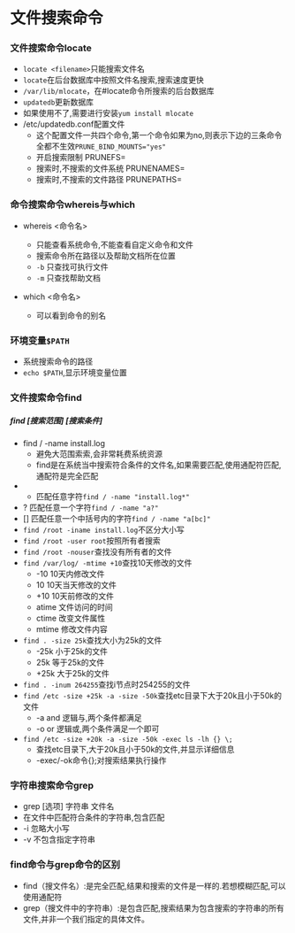 # 文件搜索命令

### 文件搜索命令locate
+ `locate <filename>`只能搜索文件名
+ `locate`在后台数据库中按照文件名搜索,搜索速度更快
+ `/var/lib/mlocate`，在#locate命令所搜索的后台数据库
+ `updatedb`更新数据库
+ 如果使用不了,需要进行安装`yum install mlocate`
+ /etc/updatedb.conf配置文件
    + 这个配置文件一共四个命令,第一个命令如果为no,则表示下边的三条命令全都不生效`PRUNE_BIND_MOUNTS="yes"`
    + 开启搜索限制 PRUNEFS=
    + 搜索时,不搜索的文件系统 PRUNENAMES=
    + 搜索时,不搜索的文件路径 PRUNEPATHS=

### 命令搜索命令whereis与which
+ whereis <命令名>
    + 只能查看系统命令,不能查看自定义命令和文件
    + 搜索命令所在路径以及帮助文档所在位置
    + `-b` 只查找可执行文件
    + `-m` 只查找帮助文档

+ which <命令名>
    + 可以看到命令的别名

### 环境变量`$PATH`
+ 系统搜索命令的路径
+ `echo $PATH`,显示环境变量位置

### 文件搜索命令find
##### find [搜索范围] [搜索条件]
+  find / -name install.log
    + 避免大范围索索,会非常耗费系统资源
    + find是在系统当中搜索符合条件的文件名,如果需要匹配,使用通配符匹配,通配符是完全匹配
+ * 匹配任意字符`find / -name "install.log*"`
+ ? 匹配任意一个字符`find / -name "a?"`
+ [] 匹配任意一个中括号内的字符`find / -name "a[bc]"`
+ `find /root -iname install.log`不区分大小写
+ `find /root -user root`按照所有者搜索
+ `find /root -nouser`查找没有所有者的文件
+ `find /var/log/ -mtime +10`查找10天修改的文件
    + -10 10天内修改文件
    + 10 10天当天修改的文件
    + +10 10天前修改的文件
    + atime 文件访问的时间
    + ctime 改变文件属性
    + mtime 修改文件内容
+ `find . -size 25k`查找大小为25k的文件
    + -25k 小于25k的文件
    + 25k 等于25k的文件
    + +25k 大于25k的文件
+ `find . -inum 264255`查找i节点时254255的文件
+ `find /etc -size +25k -a -size -50k`查找etc目录下大于20k且小于50k的文件
    + -a and 逻辑与,两个条件都满足
    + -o or 逻辑或,两个条件满足一个即可
+ `find /etc -size +20k -a -size -50k -exec ls -lh {} \;`
    + 查找etc目录下,大于20k且小于50k的文件,并显示详细信息
    + -exec/-ok命令{}\;对搜索结果执行操作

### 字符串搜索命令grep
+ grep [选项] 字符串 文件名
+ 在文件中匹配符合条件的字符串,包含匹配
+ -i 忽略大小写
+ -v 不包含指定字符串


### find命令与grep命令的区别
+ find（搜文件名）:是完全匹配,结果和搜索的文件是一样的.若想模糊匹配,可以使用通配符
+ grep（搜文件中的字符串）:是包含匹配,搜索结果为包含搜索的字符串的所有文件,并非一个我们指定的具体文件。